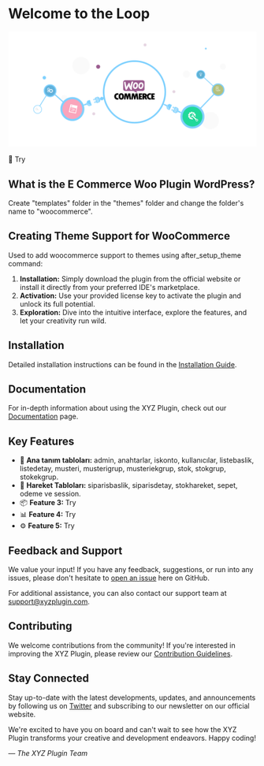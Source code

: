 # Welcome to the Loop

![Plugin Logo](plugin_logo.png)

👋 Try

## What is the E Commerce Woo Plugin WordPress?

Create "templates" folder in the "themes" folder and change the folder's name to "woocommerce".

## Creating Theme Support for WooCommerce

Used to add woocommerce support to themes using after_setup_theme command:

1. **Installation:** Simply download the plugin from the official website or install it directly from your preferred IDE's marketplace.
2. **Activation:** Use your provided license key to activate the plugin and unlock its full potential.
3. **Exploration:** Dive into the intuitive interface, explore the features, and let your creativity run wild.

## Installation

Detailed installation instructions can be found in the [Installation Guide](installation_guide.md).

## Documentation

For in-depth information about using the XYZ Plugin, check out our [Documentation](documentation.md) page.

## Key Features

- 🚀 **Ana tanım tabloları:** admin, anahtarlar, iskonto, kullanıcılar, listebaslik, listedetay, musteri, musterigrup, musteriekgrup, stok, stokgrup, stokekgrup.
- 🎨 **Hareket Tabloları:** siparisbaslik, siparisdetay, stokhareket, sepet, odeme ve session.
- 📦 **Feature 3:** Try
- 📊 **Feature 4:** Try
- ⚙️ **Feature 5:** Try

## Feedback and Support

We value your input! If you have any feedback, suggestions, or run into any issues, please don't hesitate to [open an issue](../../issues) here on GitHub.

For additional assistance, you can also contact our support team at support@xyzplugin.com.

## Contributing

We welcome contributions from the community! If you're interested in improving the XYZ Plugin, please review our [Contribution Guidelines](contributing.md).

## Stay Connected

Stay up-to-date with the latest developments, updates, and announcements by following us on [Twitter](https://twitter.com/xyzplugin) and subscribing to our newsletter on our official website.

We're excited to have you on board and can't wait to see how the XYZ Plugin transforms your creative and development endeavors. Happy coding!

*— The XYZ Plugin Team*
